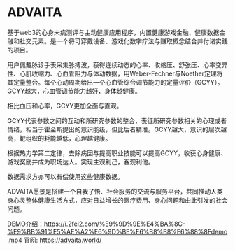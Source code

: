 # ADVAITA

基于web3的心身未病测评与主动健康应用程序，内置健康游戏金融、健康数据金融和社交元素。是一个将可穿戴设备、游戏化数字疗法与赚取概念结合并付诸实践的项目。

用户佩戴脉诊手表采集脉搏波，获得连续动态的心率、收缩压、舒张压、心率变异性、心肌收缩力、心血管阻力与体动数据，用Weber-Fechner与Noether定理将其定量整合。每个心动周期给出一个心血管综合调节能力的定量评价（GCYY）。GCYY越大，心血管调节能力越好，身体越健康。

相比血压和心率，GCYY更加全面与直观。

GCYY代表参数之间的互动和所研究参数的整合，表征所研究参数相关的心理或者情绪，相当于霍金斯提出的意识能级，但比后者精准。GCYY越大，意识的层次越高，靶组织的耗能越低，心理越健康。

根据热力学第二定律，去除病因与提高职业技能可以提高GCYY，收获心身健康、游戏奖励并成为职场达人。实现主观利己，客观利他。

数据需求方亦可以有偿使用这些健康数据。

ADVAITA愿景是搭建一个自我了悟、社会服务的交流与服务平台，共同推动人类身心灵整体健康生活方式，应对日益增长的医疗费用、身心问题和由此引发的社会问题。

DEMO介绍：https://i.2fei2.com/%E9%9D%9E%E4%BA%8C-%E9%BB%91%E5%AE%A2%E6%9D%BE%E6%B8%B8%E6%88%8Fdemo.mp4
官网: https://advaita.world/
